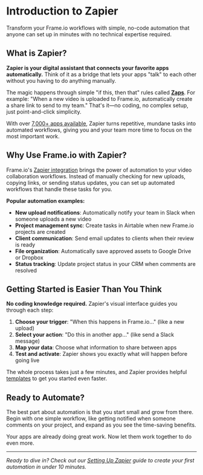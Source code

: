 # Introduction to Zapier 

Transform your Frame.io workflows with simple, no-code automation that anyone can set up in minutes with no technical expertise required.

## What is Zapier?

**Zapier is your digital assistant that connects your favorite apps automatically.** Think of it as a bridge that lets your apps "talk" to each other without you having to do anything manually. 

The magic happens through simple "if this, then that" rules called [**Zaps**](https://help.zapier.com/hc/en-us/articles/8496309697421-What-is-a-Zap). For example: "When a new video is uploaded to Frame.io, automatically create a share link to send to my team." That's it—no coding, no complex setup, just point-and-click simplicity.

With over [7,000+ apps available](https://zapier.com/apps), Zapier turns repetitive, mundane tasks into automated workflows, giving you and your team more time to focus on the most important work.

## Why Use Frame.io with Zapier?

Frame.io's [Zapier integration](https://zapier.com/apps/frameio-v4/integrations) brings the power of automation to your video collaboration workflows. Instead of manually checking for new uploads, copying links, or sending status updates, you can set up automated workflows that handle these tasks for you.

**Popular automation examples:**
- **New upload notifications**: Automatically notify your team in Slack when someone uploads a new video
- **Project management sync**: Create tasks in Airtable when new Frame.io projects are created
- **Client communication**: Send email updates to clients when their review is ready
- **File organization**: Automatically save approved assets to Google Drive or Dropbox
- **Status tracking**: Update project status in your CRM when comments are resolved

## Getting Started is Easier Than You Think

**No coding knowledge required.** Zapier's visual interface guides you through each step:

1. **Choose your trigger**: "When this happens in Frame.io..." (like a new upload)
2. **Select your action**: "Do this in another app..." (like send a Slack message)
3. **Map your data**: Choose what information to share between apps
4. **Test and activate**: Zapier shows you exactly what will happen before going live

The whole process takes just a few minutes, and Zapier provides helpful [templates](https://zapier.com/apps/frameio-v4/integrations#integrations) to get you started even faster.

## Ready to Automate?

The best part about automation is that you start small and grow from there. Begin with one simple workflow, like getting notified when someone comments on your project, and expand as you see the time-saving benefits.

Your apps are already doing great work. Now let them work together to do even more.

---

*Ready to dive in? Check out our [Setting Up Zapier](./Setting%20Up%20Zapier/) guide to create your first automation in under 10 minutes.*